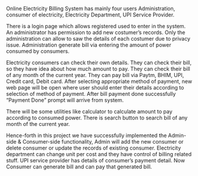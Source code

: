 Online Electricity Billing System has mainly four users Administration,
consumer of electricity, Electricity Department, UPI Service Provider. 

There is a login page which allows registered used to enter in the 
system. An administrator has permission to add new costumer’s records. Only 
the administration can allow to saw the details of each costumer due to privacy 
issue. Administration generate bill via entering the amount of power 
consumed by consumers.

Electricity consumers can check their own details. They can check their 
bill, so they have idea about how much amount to pay. They can check their 
bill of any month of the current year. They can pay bill via Paytm, BHIM, 
UPI, Credit card, Debit card. After selecting appropriate method of payment, 
new web page will be open where user should enter their details according to 
selection of method of payment. After bill payment done successfully 
“Payment Done” prompt will arrive from system.

There will be some utilities like calculator to calculate amount to pay 
according to consumed power. There is search button to search bill of any 
month of the current year.

Hence-forth in this project we have successfully implemented the
Admin-side & Consumer-side functionality, Admin will add the new 
consumer or delete consumer or update the records of existing consumer. 
Electricity department can change unit per cost and they have control of 
billing related stuff. UPI service provider has details of consumer’s 
payment detail. Now Consumer can generate bill and can pay that 
generated bill.
